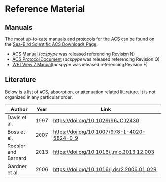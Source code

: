 # Reference Material

## Manuals
The most up-to-date manuals and protocols for the ACS can be found on the [Sea-Bird Scientific ACS Downloads Page](https://www.seabird.com/ac-s-spectral-absorption-and-attenuation-sensor/product-downloads?id=60762467715).
- [ACS Manual](https://www.seabird.com/asset-get.download.jsa?id=69833852764) (*acspype* was released referencing Revision N)
- [ACS Protocol Document](https://www.seabird.com/asset-get.download.jsa?id=69833849025) (*acspype* was released referencing Revision Q)
- [WETView 7 Manual](https://www.seabird.com/asset-get.download.jsa?id=69833854925)(*acspype* was released referencing Revision F)




## Literature
Below is a list of ACS, absorption, or attenuation related literature. It is not organized in any particular order.

| Author | Year | Link | 
|-------|------|------|
| Davis et al. | 1997 | https://doi.org/10.1029/96JC02430 |
| Boss et al. | 2007 | https://doi.org/10.1007/978-1-4020-5824-0_9 |
| Roesler and Barnard | 2013 | https://doi.org/10.1016/j.mio.2013.12.003 | 
| Gardner et al. | 2006 | https://doi.org/10.1016/j.dsr2.2006.01.029 |


